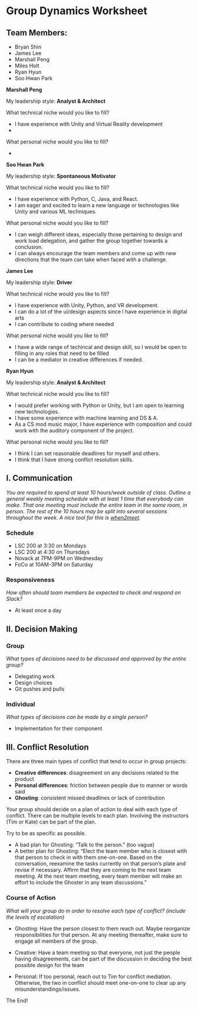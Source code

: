 # Group Dynamics Worksheet

## Team Members:
* Bryan Shin
* James Lee
* Marshall Peng
* Miles Holt
* Ryan Hyun
* Soo Hwan Park


**Marshall Peng**

My leadership style: **Analyst & Architect** 

What technical niche would you like to fill?

* I have experience with Unity and Virtual Reality development
* 

What personal niche would you like to fill?

* 

**Soo Hwan Park**

My leadership style: **Spontaneous Motivator** 

What technical niche would you like to fill?
* I have experience with Python, C, Java, and React. 
* I am eager and excited to learn a new language or technologies like Unity and various ML techniques.

What personal niche would you like to fill?
* I can weigh different ideas, especially those pertaining to design and work load delegation, and gather the group together towards a conclusion.
* I can always encourage the team members and come up with new directions that the team can take when faced with a challenge.


**James Lee**

My leadership style: **Driver** 

What technical niche would you like to fill?

* I have experience with Unity, Python, and VR development.
* I can do a lot of the ui/design aspects since I have experience in digital arts
* I can contribute to coding where needed

What personal niche would you like to fill?

* I have a wide range of techincal and design skill, so I would be open to filling in any roles that need to be filled
* I can be a mediator in creative differences if needed.

**Ryan Hyun**

My leadership style: **Analyst & Architect** 

What technical niche would you like to fill? 

* I would prefer working with Python or Unity, but I am open to learning new technologies.
* I have some experience with machine learning and DS & A.
* As a CS mod music major, I have experience with composition and could work with the auditory component of the project.

What personal niche would you like to fill? 

* I think I can set reasonable deadlines for myself and others.
* I think that I have strong conflict resolution skills.


## I. Communication
*You are required to spend at least 10 hours/week outside of class. Outline a general weekly meeting schedule with at least 1 time that everybody can make. That one meeting must include the entire team in the same room, in person. The rest of the 10 hours may be split into several sessions throughout the week. A nice tool for this is [when2meet](https://www.when2meet.com/).*

### Schedule
* LSC 200 at 3:30 on Mondays
* LSC 200 at 4:30 on Thursdays
* Novack at 7PM-9PM on Wednesday
* FoCo at 10AM-3PM on Saturday

### Responsiveness
*How often should team members be expected to check and respond on Slack?*
* At least once a day


## II. Decision Making

### Group
*What types of decisions need to be discussed and approved by the entire group?*
* Delegating work
* Design choices
* Git pushes and pulls

### Individual
*What types of decisions can be made by a single person?*
* Implementation for their component

## III. Conflict Resolution
There are three main types of conflict that tend to occur in group projects:

* **Creative differences**: disagreement on any decisions related to the product
* **Personal differences**: friction between people due to manner or words said
* **Ghosting**: consistent missed deadlines or lack of contribution

Your group should decide on a plan of action to deal with each type of conflict. There can be multiple levels to each plan. Involving the instructors (Tim or Kate) can be part of the plan.

Try to be as specific as possible. 
* A bad plan for Ghosting: “Talk to the person.” (too vague)
* A better plan for Ghosting: “Elect the team member who is closest with that person to check in with them one-on-one. Based on the conversation, reexamine the tasks currently on that person’s plate and revise if necessary. Affirm that they are coming to the next team meeting. At the next team meeting, every team member will make an effort to include the Ghoster in any team discussions.”


### Course of Action
*What will your group do in order to resolve each type of conflict? (include the levels of escalation)*

* Ghosting: Have the person closest to them reach out. Maybe reorganize responsibilities for that person. At any meeting thereafter, make sure to engage all members of the group.

* Creative: Have a team meeting so that everyone, not just the people having disagreements, can be part of the discussion in deciding the best possible design for the team

* Personal: If too personal, reach out to Tim for conflict mediation. Otherwise, the two in conflict should meet one-on-one to clear up any misunderstandings/issues.

The End!
